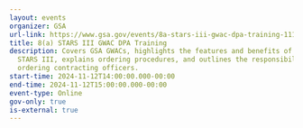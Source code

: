 ```yaml
---
layout: events
organizer: GSA
url-link: https://www.gsa.gov/events/8a-stars-iii-gwac-dpa-training-111224
title: 8(a) STARS III GWAC DPA Training
description: Covers GSA GWACs, highlights the features and benefits of 8(a)
  STARS III, explains ordering procedures, and outlines the responsibilities of
  ordering contracting officers.
start-time: 2024-11-12T14:00:00.000-00:00
end-time: 2024-11-12T15:00:00.000-00:00
event-type: Online
gov-only: true
is-external: true
---
```

